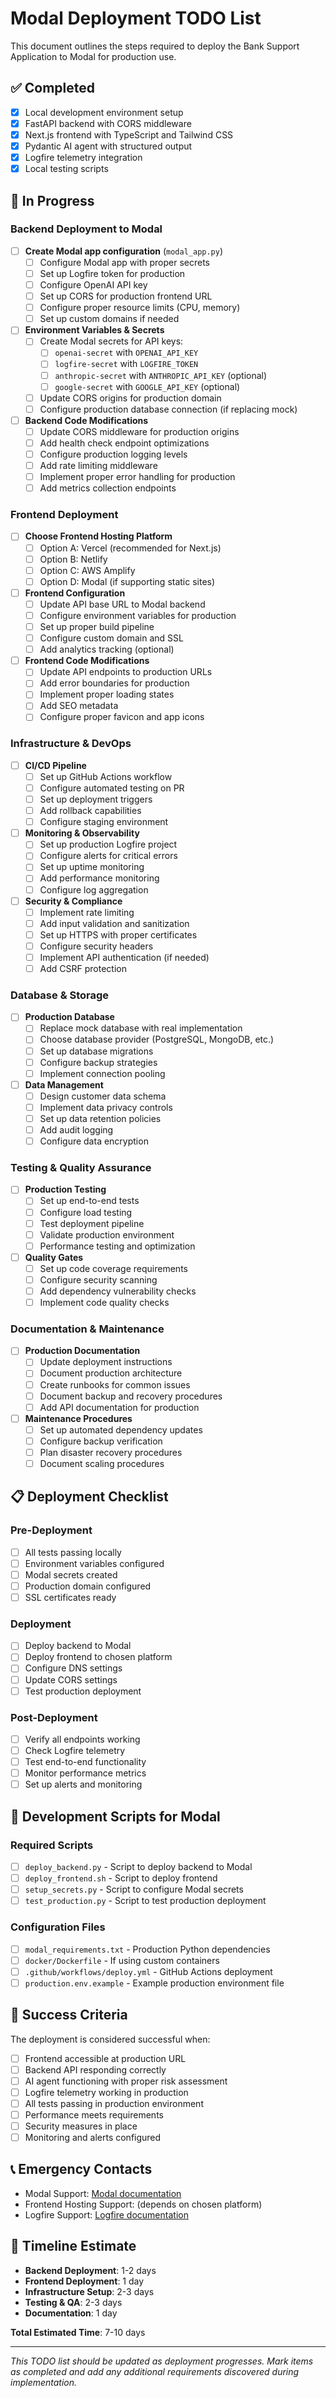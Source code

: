 # Modal Deployment TODO List

This document outlines the steps required to deploy the Bank Support Application to Modal for production use.

## ✅ Completed
- [x] Local development environment setup
- [x] FastAPI backend with CORS middleware
- [x] Next.js frontend with TypeScript and Tailwind CSS
- [x] Pydantic AI agent with structured output
- [x] Logfire telemetry integration
- [x] Local testing scripts

## 🚧 In Progress

### Backend Deployment to Modal

- [ ] **Create Modal app configuration** (`modal_app.py`)
  - [ ] Configure Modal app with proper secrets
  - [ ] Set up Logfire token for production
  - [ ] Configure OpenAI API key
  - [ ] Set up CORS for production frontend URL
  - [ ] Configure proper resource limits (CPU, memory)
  - [ ] Set up custom domains if needed

- [ ] **Environment Variables & Secrets**
  - [ ] Create Modal secrets for API keys:
    - [ ] `openai-secret` with `OPENAI_API_KEY`
    - [ ] `logfire-secret` with `LOGFIRE_TOKEN`
    - [ ] `anthropic-secret` with `ANTHROPIC_API_KEY` (optional)
    - [ ] `google-secret` with `GOOGLE_API_KEY` (optional)
  - [ ] Update CORS origins for production domain
  - [ ] Configure production database connection (if replacing mock)

- [ ] **Backend Code Modifications**
  - [ ] Update CORS middleware for production origins
  - [ ] Add health check endpoint optimizations
  - [ ] Configure production logging levels
  - [ ] Add rate limiting middleware
  - [ ] Implement proper error handling for production
  - [ ] Add metrics collection endpoints

### Frontend Deployment

- [ ] **Choose Frontend Hosting Platform**
  - [ ] Option A: Vercel (recommended for Next.js)
  - [ ] Option B: Netlify
  - [ ] Option C: AWS Amplify
  - [ ] Option D: Modal (if supporting static sites)

- [ ] **Frontend Configuration**
  - [ ] Update API base URL to Modal backend
  - [ ] Configure environment variables for production
  - [ ] Set up proper build pipeline
  - [ ] Configure custom domain and SSL
  - [ ] Add analytics tracking (optional)

- [ ] **Frontend Code Modifications**
  - [ ] Update API endpoints to production URLs
  - [ ] Add error boundaries for production
  - [ ] Implement proper loading states
  - [ ] Add SEO metadata
  - [ ] Configure proper favicon and app icons

### Infrastructure & DevOps

- [ ] **CI/CD Pipeline**
  - [ ] Set up GitHub Actions workflow
  - [ ] Configure automated testing on PR
  - [ ] Set up deployment triggers
  - [ ] Add rollback capabilities
  - [ ] Configure staging environment

- [ ] **Monitoring & Observability**
  - [ ] Set up production Logfire project
  - [ ] Configure alerts for critical errors
  - [ ] Set up uptime monitoring
  - [ ] Add performance monitoring
  - [ ] Configure log aggregation

- [ ] **Security & Compliance**
  - [ ] Implement rate limiting
  - [ ] Add input validation and sanitization
  - [ ] Set up HTTPS with proper certificates
  - [ ] Configure security headers
  - [ ] Implement API authentication (if needed)
  - [ ] Add CSRF protection

### Database & Storage

- [ ] **Production Database**
  - [ ] Replace mock database with real implementation
  - [ ] Choose database provider (PostgreSQL, MongoDB, etc.)
  - [ ] Set up database migrations
  - [ ] Configure backup strategies
  - [ ] Implement connection pooling

- [ ] **Data Management**
  - [ ] Design customer data schema
  - [ ] Implement data privacy controls
  - [ ] Set up data retention policies
  - [ ] Add audit logging
  - [ ] Configure data encryption

### Testing & Quality Assurance

- [ ] **Production Testing**
  - [ ] Set up end-to-end tests
  - [ ] Configure load testing
  - [ ] Test deployment pipeline
  - [ ] Validate production environment
  - [ ] Performance testing and optimization

- [ ] **Quality Gates**
  - [ ] Set up code coverage requirements
  - [ ] Configure security scanning
  - [ ] Add dependency vulnerability checks
  - [ ] Implement code quality checks

### Documentation & Maintenance

- [ ] **Production Documentation**
  - [ ] Update deployment instructions
  - [ ] Document production architecture
  - [ ] Create runbooks for common issues
  - [ ] Document backup and recovery procedures
  - [ ] Add API documentation for production

- [ ] **Maintenance Procedures**
  - [ ] Set up automated dependency updates
  - [ ] Configure backup verification
  - [ ] Plan disaster recovery procedures
  - [ ] Document scaling procedures

## 📋 Deployment Checklist

### Pre-Deployment
- [ ] All tests passing locally
- [ ] Environment variables configured
- [ ] Modal secrets created
- [ ] Production domain configured
- [ ] SSL certificates ready

### Deployment
- [ ] Deploy backend to Modal
- [ ] Deploy frontend to chosen platform
- [ ] Configure DNS settings
- [ ] Update CORS settings
- [ ] Test production deployment

### Post-Deployment
- [ ] Verify all endpoints working
- [ ] Check Logfire telemetry
- [ ] Test end-to-end functionality
- [ ] Monitor performance metrics
- [ ] Set up alerts and monitoring

## 🔧 Development Scripts for Modal

### Required Scripts
- [ ] `deploy_backend.py` - Script to deploy backend to Modal
- [ ] `deploy_frontend.sh` - Script to deploy frontend
- [ ] `setup_secrets.py` - Script to configure Modal secrets
- [ ] `test_production.py` - Script to test production deployment

### Configuration Files
- [ ] `modal_requirements.txt` - Production Python dependencies
- [ ] `docker/Dockerfile` - If using custom containers
- [ ] `.github/workflows/deploy.yml` - GitHub Actions deployment
- [ ] `production.env.example` - Example production environment file

## 🎯 Success Criteria

The deployment is considered successful when:
- [ ] Frontend accessible at production URL
- [ ] Backend API responding correctly
- [ ] AI agent functioning with proper risk assessment
- [ ] Logfire telemetry working in production
- [ ] All tests passing in production environment
- [ ] Performance meets requirements
- [ ] Security measures in place
- [ ] Monitoring and alerts configured

## 📞 Emergency Contacts

- Modal Support: [Modal documentation](https://modal.com/docs)
- Frontend Hosting Support: (depends on chosen platform)
- Logfire Support: [Logfire documentation](https://docs.pydantic.dev/logfire/)

## 📅 Timeline Estimate

- **Backend Deployment**: 1-2 days
- **Frontend Deployment**: 1 day
- **Infrastructure Setup**: 2-3 days
- **Testing & QA**: 2-3 days
- **Documentation**: 1 day

**Total Estimated Time**: 7-10 days

---

*This TODO list should be updated as deployment progresses. Mark items as completed and add any additional requirements discovered during implementation.*